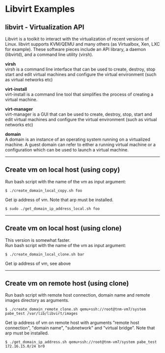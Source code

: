 # Libvirt Examples
## libvirt - Virtualization API
Libvirt is a toolkit to interact with the virtualization of recent versions of Linux. libvirt supports KVM/QEMU and many others (as Virtualbox, Xen, LXC for example). These software pieces include an API library, a daemon (libvirtd), and a command line utility (virsh).
 
**virsh**  
virsh is a command line interface that can be used to create, destroy, stop start and edit virtual machines and configure the virtual environment (such as virtual networks etc)
 
**virt-install**  
virt-install is a command line tool that simplifies the process of creating a virtual machine.
 
**virt-manager**  
virt-manager is a GUI that can be used to create, destroy, stop, start and edit virtual machines and configure the virtual environment (such as virtual networks etc)

**domain**  
A domain is an instance of an operating system running on a virtualized machine. A guest domain can refer to either a running virtual machine or a configuration which can be used to launch a virtual machine.

***

## Create vm on local host (using copy)
Run bash script with the name of the vm as input argument:
```shell
$ ./create_domain_local_copy.sh foo
```
Get ip address of vm. Note that arp must be installed. 
```shell
$ sudo ./get_domain_ip_address_local.sh foo
```

***

## Create vm on local host (using clone)
This version is somewhat faster.  
Run bash script with the name of the vm as input argument:
```shell
$ ./create_domain_local_clone.sh bar
```
Get ip address of vm, see above

***

## Create vm on remote host (using clone)
Run bash script with remote host connection, domain name and remote images directory as arguments.
```shell
$ ./create_domain_remote_clone.sh qemu+ssh://root@tnm-vm7/system pabe_test /var/lib/libvirt/images
```
Get ip address of vm on remote host with arguments "remote host connection", "domain name", "subnetwork" and 
"virtual bridge". Note that arp must be installed. 
```shell
$ ./get_domain_ip_address.sh qemu+ssh://root@tnm-vm7/system pabe_test 172.16.15.0/24 br0
```

